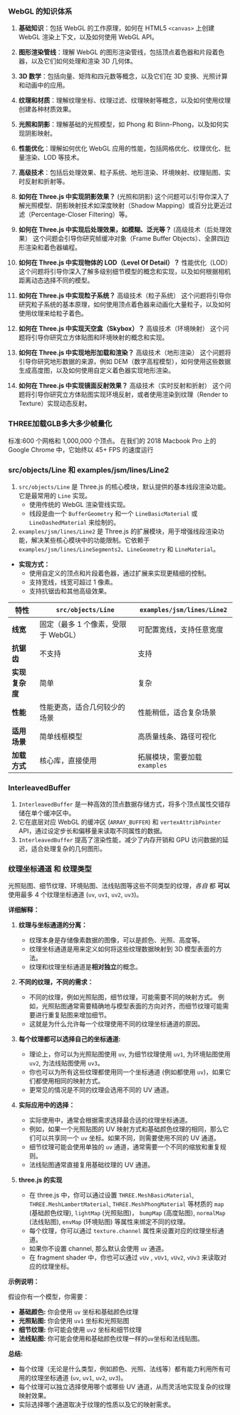 
### WebGL 的知识体系
1. **基础知识**：包括 WebGL 的工作原理，如何在 HTML5 `<canvas>` 上创建 WebGL 渲染上下文，以及如何使用 WebGL API。
2. **图形渲染管线**：理解 WebGL 的图形渲染管线，包括顶点着色器和片段着色器，以及它们如何处理和渲染 3D 几何体。
3. **3D 数学**：包括向量、矩阵和四元数等概念，以及它们在 3D 变换、光照计算和动画中的应用。
4. **纹理和材质**：理解纹理坐标、纹理过滤、纹理映射等概念，以及如何使用纹理创建各种材质效果。
5. **光照和阴影**：理解基础的光照模型，如 Phong 和 Blinn-Phong，以及如何实现阴影映射。
6. **性能优化**：理解如何优化 WebGL 应用的性能，包括网格优化、纹理优化、批量渲染、LOD 等技术。
7. **高级技术**：包括后处理效果、粒子系统、地形渲染、环境映射、纹理贴图、实时反射和折射等。

1. **如何在 Three.js 中实现阴影效果？**  (光照和阴影)
   这个问题可以引导你深入了解光照模型、阴影映射技术如深度映射（Shadow Mapping）或百分比更近过滤（Percentage-Closer Filtering）等。
2. **如何在 Three.js 中实现后处理效果，如模糊、泛光等？**  (高级技术（后处理效果）
   这个问题会引导你研究帧缓冲对象（Frame Buffer Objects）、全屏四边形渲染和着色器编程。
3. **如何在 Three.js 中实现物体的 LOD（Level Of Detail）？**  性能优化（LOD）
   这个问题将引导你深入了解多级别细节模型的概念和实现，以及如何根据相机距离动态选择不同的模型。
4. **如何在 Three.js 中实现粒子系统？**  高级技术（粒子系统）
   这个问题将引导你研究粒子系统的基本原理，如何使用顶点着色器来动画化大量粒子，以及如何使用纹理来给粒子着色。
5. **如何在 Three.js 中实现天空盒（Skybox）？**  高级技术（环境映射）
   这个问题将引导你研究立方体贴图和环境映射的概念和实现。
6. **如何在 Three.js 中实现地形加载和渲染？**  高级技术（地形渲染）
   这个问题将引导你研究地形数据的来源，例如 DEM（数字高程模型），如何使用这些数据生成高度图，以及如何使用自定义着色器实现地形渲染。
7. **如何在 Three.js 中实现镜面反射效果？**  高级技术（实时反射和折射）
   这个问题将引导你研究立方体贴图实现环境反射，或者使用渲染到纹理（Render to Texture）实现动态反射。

### THREE加载GLB多大多少帧量化
标准:600 个网格和 1,000,000 个顶点。 在我们的 2018 Macbook Pro 上的 Google Chrome 中，它始终以 45+ FPS 的速度运行

### src/objects/Line 和 examples/jsm/lines/Line2
1. `src/objects/Line` 是 Three.js 的核心模块，默认提供的基本线段渲染功能。它是最常用的 `Line` 实现。
	  - 使用传统的 WebGL 渲染管线实现。
	  - 线段是由一个 `BufferGeometry` 和一个 `LineBasicMaterial` 或 `LineDashedMaterial` 来绘制的。
2. `examples/jsm/lines/Line2` 是 Three.js 的扩展模块，用于增强线段渲染功能，解决某些核心模块中的功能限制。它依赖于 `examples/jsm/lines/LineSegments2`、`LineGeometry` 和 `LineMaterial`。
- **实现方式：**
  - 使用自定义的顶点和片段着色器，通过扩展来实现更精细的控制。
  - 支持宽线，线宽可超过 1 像素。
  - 支持抗锯齿和其他高级效果。

| 特性                 | `src/objects/Line`                  | `examples/jsm/lines/Line2`        |
|----------------------|-------------------------------------|-----------------------------------|
| **线宽**            | 固定（最多 1 个像素，受限于 WebGL） | 可配置宽线，支持任意宽度         |
| **抗锯齿**          | 不支持                              | 支持                              |
| **实现复杂度**      | 简单                               | 复杂                              |
| **性能**            | 性能更高，适合几何较少的场景         | 性能稍低，适合复杂场景            |
| **适用场景**        | 简单线框模型                        | 高质量线条、路径可视化            |
| **加载方式**        | 核心库，直接使用                    | 拓展模块，需要加载 `examples`    |
### InterleavedBuffer

1. `InterleavedBuffer` 是一种高效的顶点数据存储方式，将多个顶点属性交错存储在单个缓冲区中。
2. 它在底层对应 WebGL 的缓冲区 (`ARRAY_BUFFER`) 和 `vertexAttribPointer` API，通过设定步长和偏移量来读取不同属性的数据。
3. `InterleavedBuffer` 提高了渲染性能，减少了内存开销和 GPU 访问数据的延迟，适合处理复杂的几何图形。

### 纹理坐标通道 和 纹理类型

光照贴图、细节纹理、环境贴图、法线贴图等这些不同类型的纹理，*各自* 都 **可以** 使用最多 4 个纹理坐标通道 (`uv`, `uv1`, `uv2`, `uv3`)。

**详细解释：**

1.  **纹理与坐标通道的分离：**
    *   纹理本身是存储像素数据的图像，可以是颜色、光照、高度等。
    *   纹理坐标通道是用来定义如何将这些纹理数据映射到 3D 模型表面的方法。
    *   纹理和纹理坐标通道是**相对独立**的概念。

2.  **不同的纹理，不同的需求：**
    *   不同的纹理，例如光照贴图，细节纹理，可能需要不同的映射方式。 例如，光照贴图通常需要精确地与模型表面的方向对齐，而细节纹理可能需要进行重复贴图来增加细节。
    *   这就是为什么允许每一个纹理使用不同的纹理坐标通道的原因。

3.  **每个纹理都可以选择自己的坐标通道:**
    *   理论上，你可以为光照贴图使用 `uv`, 为细节纹理使用 `uv1`, 为环境贴图使用 `uv2`, 为法线贴图使用 `uv3`。
    *   你也可以为所有这些纹理都使用同一个坐标通道 (例如都使用 `uv`)，如果它们都使用相同的映射方式。
    *   更常见的情况是不同的纹理会选用不同的 UV 通道。

4.  **实际应用中的选择：**
    *   实际使用中，通常会根据需求选择最合适的纹理坐标通道。
    *   例如，如果一个光照贴图的 UV 映射方式和基础颜色纹理的相同，那么它们可以共享同一个 `uv` 坐标。如果不同，则需要使用不同的 UV 通道。
    *   细节纹理可能会使用单独的 `uv` 通道，通常需要一个不同的缩放和重复规则。
    *   法线贴图通常直接复用基础纹理的 UV 通道。

5. **three.js 的实现**
   * 在 three.js 中，你可以通过设置 `THREE.MeshBasicMaterial`, `THREE.MeshLambertMaterial`, `THREE.MeshPhongMaterial` 等材质的 `map` (基础颜色纹理), `lightMap` (光照贴图)， `bumpMap` (高度贴图), `normalMap` (法线贴图), `envMap` (环境贴图) 等属性来绑定不同的纹理。
   *   每个纹理，你可以通过 `texture.channel` 属性来设置对应的纹理坐标通道。
   *   如果你不设置 channel, 那么默认会使用 `uv` 通道。
   *   在 fragment shader 中，你也可以通过 `vUv` , `vUv1`, `vUv2`, `vUv3` 来读取对应的纹理坐标。

**示例说明：**

假设你有一个模型，你需要：

*   **基础颜色:** 你会使用 `uv` 坐标和基础颜色纹理
*   **光照贴图:** 你会使用 `uv1` 坐标和光照贴图
*   **细节纹理:** 你可能会使用 `uv2` 坐标和细节纹理
*   **法线贴图:** 你可能会使用和基础颜色纹理一样的`uv`坐标和法线贴图。

**总结:**

*   每个纹理（无论是什么类型，例如颜色、光照、法线等）都有能力利用所有可用的纹理坐标通道 (`uv`, `uv1`, `uv2`, `uv3`)。
*   每个纹理可以独立选择使用哪个或哪些 UV 通道，从而灵活地实现复杂的纹理映射效果。
*   实际选择哪个通道取决于纹理的性质以及它的映射需求。
